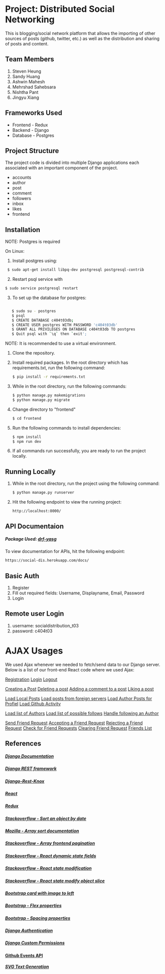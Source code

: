 # Project: Distributed Social Networking

This is blogging/social network platform that allows the importing of other sources of posts (github, twitter, etc.) as well as the distribution and sharing of posts and content.

## Team Members

1. Steven Heung
2. Sandy Huang
3. Ashwin Mahesh
4. Mehrshad Sahebsara
5. Nishtha Pant
6. Jingyu Xiang

## Frameworks Used

- Frontend - Redux
- Backend - Django
- Database - Postgres

## Project Structure

The project code is divided into multiple Django applications each associated with an important component of the project.

- accounts
- author
- post
- comment
- followers
- inbox
- likes
- frontend

## Installation

NOTE: Postgres is required

On Linux:

1. Install postgres using:

```bash
 $ sudo apt-get install libpq-dev postgresql postgresql-contrib

```

2. Restart psql service with

```bash
$ sudo service postgresql restart
```

3. To set up the database for postgres:

```bash

   $ sudo su - postgres
   $ psql
   $ CREATE DATABASE c404t03db;
   $ CREATE USER postgres WITH PASSWORD 'c404t03db'
   $ GRANT ALL PRIVILEGES ON DATABASE c404t03db TO postgres
   $ Quit psql with `\q` then `exit';

```

NOTE: It is recommended to use a virtual environment.

1. Clone the repository.
2. Install required packages.
   In the root directory which has requirements.txt, run the following command:
   ```bash
   $ pip install -r requirements.txt
   ```
3. While in the root directory, run the following commands:

   ```bash
   $ python manage.py makemigrations
   $ python manage.py migrate
   ```

4. Change directory to "frontend"

   ```bash
   $ cd frontend
   ```

5. Run the following commands to install dependencies:

   ```bash
   $ npm install
   $ npm run dev
   ```

6. If all commands run successfully, you are ready to run the project locally.

## Running Locally

1. While in the root directory, run the project using the following command:
   ```bash
   $ python manage.py runserver
   ```
2. Hit the following endpoint to view the running project:
   ```bash
   http://localhost:8000/
   ```

## API Documentaion

##### Package Used: [drf-yasg ](https://drf-yasg.readthedocs.io/en/stable/)

To view documentation for APIs, hit the following endpoint:

```bash
https://social-dis.herokuapp.com/docs/
```

## Basic Auth

1. Register
2. Fill out required fields: Username, Displayname, Email, Password
3. Login


## Remote user Login

1. username: socialdistribution_t03
2. password: c404t03




# AJAX Usages
We used Ajax whenever we needed to fetch/send data to our Django server. 
Below is a list of our front-end React code where we used Ajax:

[Registration](https://github.com/CMPUT404-stev-sand-pant-ashw-mehr/CMPUT404-stev-sand-pant-ashw-mehr-repo/blob/ed5cc623ab9eda552b61e523d3a062f50863ac81/frontend/src/actions/auth.js#L97)
[Login](https://github.com/CMPUT404-stev-sand-pant-ashw-mehr/CMPUT404-stev-sand-pant-ashw-mehr-repo/blob/ed5cc623ab9eda552b61e523d3a062f50863ac81/frontend/src/actions/auth.js#L60)
[Logout](https://github.com/CMPUT404-stev-sand-pant-ashw-mehr/CMPUT404-stev-sand-pant-ashw-mehr-repo/blob/ed5cc623ab9eda552b61e523d3a062f50863ac81/frontend/src/actions/auth.js#L136)

[Creating a Post](https://github.com/CMPUT404-stev-sand-pant-ashw-mehr/CMPUT404-stev-sand-pant-ashw-mehr-repo/blob/ed5cc623ab9eda552b61e523d3a062f50863ac81/frontend/src/actions/posts.js#L192)
[Deleting a post](https://github.com/CMPUT404-stev-sand-pant-ashw-mehr/CMPUT404-stev-sand-pant-ashw-mehr-repo/blob/ed5cc623ab9eda552b61e523d3a062f50863ac81/frontend/src/actions/posts.js#L132)
[Adding a comment to a post](https://github.com/CMPUT404-stev-sand-pant-ashw-mehr/CMPUT404-stev-sand-pant-ashw-mehr-repo/blob/ed5cc623ab9eda552b61e523d3a062f50863ac81/frontend/src/actions/posts.js#L221)
[Liking a post](https://github.com/CMPUT404-stev-sand-pant-ashw-mehr/CMPUT404-stev-sand-pant-ashw-mehr-repo/blob/ed5cc623ab9eda552b61e523d3a062f50863ac81/frontend/src/actions/posts.js#L255)

[Load Local Posts](https://github.com/CMPUT404-stev-sand-pant-ashw-mehr/CMPUT404-stev-sand-pant-ashw-mehr-repo/blob/ed5cc623ab9eda552b61e523d3a062f50863ac81/frontend/src/actions/posts.js#L21)
[Load posts from foreign servers](https://github.com/CMPUT404-stev-sand-pant-ashw-mehr/CMPUT404-stev-sand-pant-ashw-mehr-repo/blob/ed5cc623ab9eda552b61e523d3a062f50863ac81/frontend/src/actions/posts.js#L69)
[Load Author Posts for Profiel](https://github.com/CMPUT404-stev-sand-pant-ashw-mehr/CMPUT404-stev-sand-pant-ashw-mehr-repo/blob/ed5cc623ab9eda552b61e523d3a062f50863ac81/frontend/src/actions/posts.js#L45)
[Load Github Activity](https://github.com/CMPUT404-stev-sand-pant-ashw-mehr/CMPUT404-stev-sand-pant-ashw-mehr-repo/blob/999fd5dccb5f130615ff59cb30e19d3a20dcdf9e/frontend/src/components/pages/GitHub.js#L19)

[Load list of Authors](https://github.com/CMPUT404-stev-sand-pant-ashw-mehr/CMPUT404-stev-sand-pant-ashw-mehr-repo/blob/999fd5dccb5f130615ff59cb30e19d3a20dcdf9e/frontend/src/components/pages/AuthorSearch.js#L34)
[Load list of possible follows](https://github.com/CMPUT404-stev-sand-pant-ashw-mehr/CMPUT404-stev-sand-pant-ashw-mehr-repo/blob/999fd5dccb5f130615ff59cb30e19d3a20dcdf9e/frontend/src/components/pages/AuthorSearch.js#L72)
[Handle following an Author](https://github.com/CMPUT404-stev-sand-pant-ashw-mehr/CMPUT404-stev-sand-pant-ashw-mehr-repo/blob/999fd5dccb5f130615ff59cb30e19d3a20dcdf9e/frontend/src/components/pages/AuthorSearch.js#L90)

[Send Friend Request](https://github.com/CMPUT404-stev-sand-pant-ashw-mehr/CMPUT404-stev-sand-pant-ashw-mehr-repo/blob/999fd5dccb5f130615ff59cb30e19d3a20dcdf9e/frontend/src/components/pages/Inbox.js#L86)
[Accepting a Friend Request](https://github.com/CMPUT404-stev-sand-pant-ashw-mehr/CMPUT404-stev-sand-pant-ashw-mehr-repo/blob/25547598ee98a3546eaca3c2d50fe3c56ed2352b/frontend/src/components/pages/Inbox.js#L137)
[Rejecting a Friend Request](https://github.com/CMPUT404-stev-sand-pant-ashw-mehr/CMPUT404-stev-sand-pant-ashw-mehr-repo/blob/25547598ee98a3546eaca3c2d50fe3c56ed2352b/frontend/src/components/pages/Inbox.js#L163)
[Check for Friend Requests](https://github.com/CMPUT404-stev-sand-pant-ashw-mehr/CMPUT404-stev-sand-pant-ashw-mehr-repo/blob/999fd5dccb5f130615ff59cb30e19d3a20dcdf9e/frontend/src/components/pages/Inbox.js#L40)
[Clearing Friend Request](https://github.com/CMPUT404-stev-sand-pant-ashw-mehr/CMPUT404-stev-sand-pant-ashw-mehr-repo/blob/25547598ee98a3546eaca3c2d50fe3c56ed2352b/frontend/src/components/pages/Inbox.js#L172)
[Friends List](https://github.com/CMPUT404-stev-sand-pant-ashw-mehr/CMPUT404-stev-sand-pant-ashw-mehr-repo/blob/999fd5dccb5f130615ff59cb30e19d3a20dcdf9e/frontend/src/components/pages/Inbox.js#L29)





## References

##### [Django Documentation](https://docs.djangoproject.com/en/3.2/)

##### [Django REST framework](https://www.django-rest-framework.org/api-guide/serializers/)

##### [Django-Rest-Knox](https://james1345.github.io/django-rest-knox/)

##### [React](https://reactjs.org/docs/getting-started.html)

##### [Redux](https://redux.js.org/introduction/getting-started)

##### [Stackoverflow - Sort an object by date](https://stackoverflow.com/questions/10123953/how-to-sort-an-object-array-by-date-property)

##### [Mozilla - Array sort documentation](https://developer.mozilla.org/en-US/docs/Web/JavaScript/Reference/Global_Objects/Array/sort)

##### [Stackoverflow - Array frontend pagination](https://stackoverflow.com/questions/48405643/reactjs-how-to-always-show-only-certain-number-of-array-items)

##### [Stackoverflow - React dynamic state fields](https://stackoverflow.com/questions/53349628/how-to-make-dynamic-state-for-multiple-fields-in-react)

##### [Stackoverflow - React state modification](https://stackoverflow.com/questions/26253351/correct-modification-of-state-arrays-in-react-js)

##### [Stackoverflow - React state modify object slice](https://stackoverflow.com/questions/29537299/react-how-to-update-state-item1-in-state-using-setstate)

##### [Bootstrap card with image to left](https://tarkhov.github.io/postboot/card/image-left/)

##### [Bootstrap - Flex properties](https://getbootstrap.com/docs/5.0/utilities/flex/)

##### [Bootstrap - Spacing properties](https://getbootstrap.com/docs/5.0/utilities/spacing/)

##### [Django Authentication](https://docs.djangoproject.com/en/3.2/topics/auth/)

##### [Django Custom Permissions](https://docs.djangoproject.com/en/3.2/topics/auth/customizing/)


#### [Github Events API](https://developer.github.com/v3/activity/events/types/)  
##### [SVG Text Generation](https://maketext.io/)
